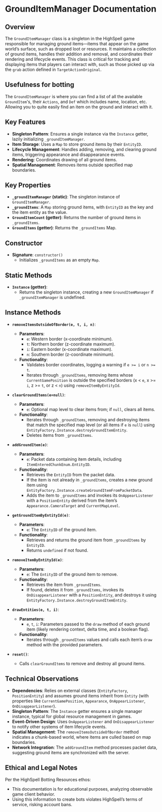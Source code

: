 # GroundItemManager Documentation

## Overview
The `GroundItemManager` class is a singleton in the HighSpell game responsible for managing ground items—items that appear on the game world’s surface, such as dropped loot or resources. It maintains a collection of ground items, handles their addition and removal, and coordinates their rendering and lifecycle events. This class is critical for tracking and displaying items that players can interact with, such as those picked up via the `grab` action defined in `TargetActionOriginal`.

## Usefulness for botting
The `GroundItemManager` is where you can find a list of all the available `GroundItem`'s, their `Actions`, and `Def` which includes name, location, etc. Allowing you to quite easily find an item on the ground and interact with it.


## Key Features
- **Singleton Pattern**: Ensures a single instance via the `Instance` getter, lazily initializing `_groundItemManager`.
- **Item Storage**: Uses a `Map` to store ground items by their `EntityID`.
- **Lifecycle Management**: Handles adding, removing, and clearing ground items, triggering appearance and disappearance events.
- **Rendering**: Coordinates drawing of all ground items.
- **Spatial Management**: Removes items outside specified map boundaries.

## Key Properties
- **`_groundItemManager` (static)**: The singleton instance of `GroundItemManager`.
- **`_groundItems`**: A `Map` storing ground items, with `EntityID` as the key and the item entity as the value.
- **`GroundItemCount` (getter)**: Returns the number of ground items in `_groundItems`.
- **`GroundItems` (getter)**: Returns the `_groundItems` Map.

## Constructor
- **Signature**: `constructor()`
  - Initializes `_groundItems` as an empty `Map`.

## Static Methods
- **`Instance` (getter)**:
  - Returns the singleton instance, creating a new `GroundItemManager` if `_groundItemManager` is undefined.

## Instance Methods
- **`removeItemsOutsideOfBorder(e, t, i, n)`**:
  - **Parameters**:
    - `e`: Western border (x-coordinate minimum).
    - `t`: Northern border (z-coordinate maximum).
    - `i`: Eastern border (x-coordinate maximum).
    - `n`: Southern border (z-coordinate minimum).
  - **Functionality**:
    - Validates border coordinates, logging a warning if `e >= i` or `n >= t`.
    - Iterates through `_groundItems`, removing items whose `CurrentGamePosition` is outside the specified borders (x < `e`, x >= `i`, z >= `t`, or z < `n`) using `removeItemByEntityId`.

- **`clearGroundItems(e=null)`**:
  - **Parameters**:
    - `e`: Optional map level to clear items from; if `null`, clears all items.
  - **Functionality**:
    - Iterates through `_groundItems`, removing and destroying items that match the specified map level (or all items if `e` is `null`) using `EntityFactory.Instance.destroyGroundItemEntity`.
    - Deletes items from `_groundItems`.

- **`addGroundItem(e)`**:
  - **Parameters**:
    - `e`: Packet data containing item details, including `ItemEnteredChunkEnum.EntityID`.
  - **Functionality**:
    - Retrieves the `EntityID` from the packet data.
    - If the item is not already in `_groundItems`, creates a new ground item using `EntityFactory.Instance.createGroundItemFromPacketData`.
    - Adds the item to `_groundItems` and invokes its `OnAppearListener` with a `PositionEntity` derived from the item’s `Appearance.CameraTarget` and `CurrentMapLevel`.

- **`getGroundItemByEntityId(e)`**:
  - **Parameters**:
    - `e`: The `EntityID` of the ground item.
  - **Functionality**:
    - Retrieves and returns the ground item from `_groundItems` by `EntityID`.
    - Returns `undefined` if not found.

- **`removeItemByEntityId(e)`**:
  - **Parameters**:
    - `e`: The `EntityID` of the ground item to remove.
  - **Functionality**:
    - Retrieves the item from `_groundItems`.
    - If found, deletes it from `_groundItems`, invokes its `OnDisappearListener` with a `PositionEntity`, and destroys it using `EntityFactory.Instance.destroyGroundItemEntity`.

- **`drawEntities(e, t, i)`**:
  - **Parameters**:
    - `e`, `t`, `i`: Parameters passed to the `draw` method of each ground item (likely rendering context, delta time, and a boolean flag).
  - **Functionality**:
    - Iterates through `_groundItems` values and calls each item’s `draw` method with the provided parameters.

- **`reset()`**:
  - Calls `clearGroundItems` to remove and destroy all ground items.

## Technical Observations
- **Dependencies**: Relies on external classes (`EntityFactory`, `PositionEntity`) and assumes ground items inherit from `Entity` (with properties like `CurrentGamePosition`, `Appearance`, `OnAppearListener`, `OnDisappearListener`).
- **Singleton Pattern**: The `Instance` getter ensures a single manager instance, typical for global resource management in games.
- **Event-Driven Design**: Uses `OnAppearListener` and `OnDisappearListener` to notify other systems of item lifecycle events.
- **Spatial Management**: The `removeItemsOutsideOfBorder` method indicates a chunk-based world, where items are culled based on map boundaries.
- **Network Integration**: The `addGroundItem` method processes packet data, suggesting ground items are synchronized with the server.

## Ethical and Legal Notes
Per the HighSpell Botting Resources ethos:
- This documentation is for educational purposes, analyzing observable game client behavior.
- Using this information to create bots violates HighSpell’s terms of service, risking account bans.